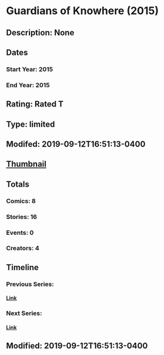 # Guardians of Knowhere (2015)
## Description: None
## Dates
### Start Year: 2015
### End Year: 2015
## Rating: Rated T
## Type: limited
## Modifed: 2019-09-12T16:51:13-0400
## [Thumbnail](http://i.annihil.us/u/prod/marvel/i/mg/1/00/554395a417f94.jpg)
## Totals
### Comics: 8
### Stories: 16
### Events: 0
### Creators: 4
## Timeline
### Previous Series: 
#### [Link]()
### Next Series: 
#### [Link]()
## Modified: 2019-09-12T16:51:13-0400